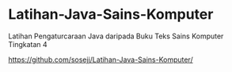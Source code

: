 # Latihan-Java-Sains-Komputer

Latihan Pengaturcaraan Java daripada Buku Teks Sains Komputer Tingkatan 4

<https://github.com/sosejj/Latihan-Java-Sains-Komputer/>
